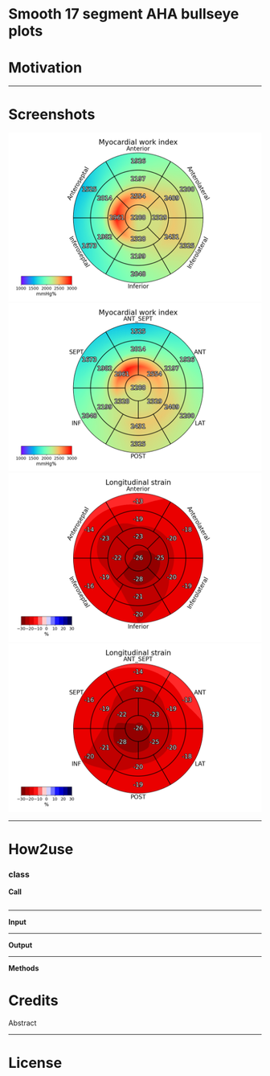 # Smooth 17 segment AHA bullseye plots


# Motivation


---
# Screenshots
![smooth plots](images/17_AHA_MW.png "17 AHA plot of Myocardial Work")
![smooth plots](images/17_AHA_Echo_MW.png "Myocardial Work - Echopac version")
![smooth plots](images/17_AHA_strain.png "17 AHA plot of Segmental Strain")
![smooth plots](images/17_AHA_Echo_strain.png "Segmental Strain - Echopac version")

---
# How2use

### class

**Call**
```python
```

---
**Input**

---
**Output** 

---
**Methods**


# Credits
Abstract

---
# License
